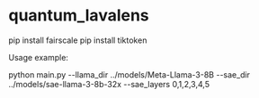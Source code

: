 # quantum_lavalens

pip install fairscale
pip install tiktoken

Usage example:

python main.py --llama_dir ../models/Meta-Llama-3-8B --sae_dir ../models/sae-llama-3-8b-32x --sae_layers 0,1,2,3,4,5


